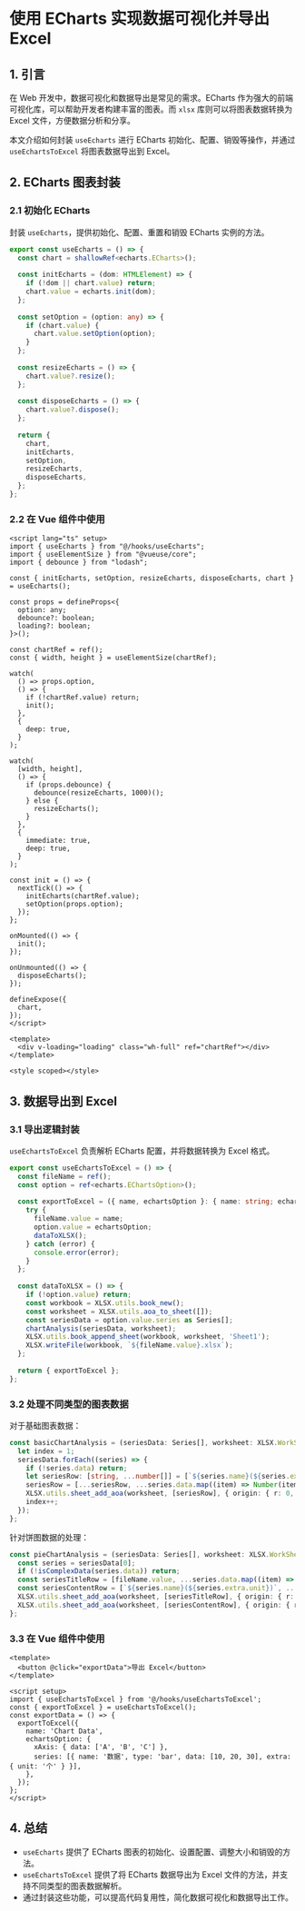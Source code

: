 # 使用 ECharts 实现数据可视化并导出 Excel

## 1. 引言

在 Web 开发中，数据可视化和数据导出是常见的需求。ECharts 作为强大的前端可视化库，可以帮助开发者构建丰富的图表。而 `xlsx` 库则可以将图表数据转换为 Excel 文件，方便数据分析和分享。

本文介绍如何封装 `useEcharts` 进行 ECharts 初始化、配置、销毁等操作，并通过 `useEchartsToExcel` 将图表数据导出到 Excel。

## 2. ECharts 图表封装

### 2.1 初始化 ECharts

封装 `useEcharts`，提供初始化、配置、重置和销毁 ECharts 实例的方法。

```ts
export const useEcharts = () => {
  const chart = shallowRef<echarts.ECharts>();
  
  const initEcharts = (dom: HTMLElement) => {
    if (!dom || chart.value) return;
    chart.value = echarts.init(dom);
  };
  
  const setOption = (option: any) => {
    if (chart.value) {
      chart.value.setOption(option);
    }
  };
  
  const resizeEcharts = () => {
    chart.value?.resize();
  };
  
  const disposeEcharts = () => {
    chart.value?.dispose();
  };
  
  return {
    chart,
    initEcharts,
    setOption,
    resizeEcharts,
    disposeEcharts,
  };
};
```

### 2.2 在 Vue 组件中使用

```vue
<script lang="ts" setup>
import { useEcharts } from "@/hooks/useEcharts";
import { useElementSize } from "@vueuse/core";
import { debounce } from "lodash";

const { initEcharts, setOption, resizeEcharts, disposeEcharts, chart } = useEcharts();

const props = defineProps<{
  option: any;
  debounce?: boolean;
  loading?: boolean;
}>();

const chartRef = ref();
const { width, height } = useElementSize(chartRef);

watch(
  () => props.option,
  () => {
    if (!chartRef.value) return;
    init();
  },
  {
    deep: true,
  }
);

watch(
  [width, height],
  () => {
    if (props.debounce) {
      debounce(resizeEcharts, 1000)();
    } else {
      resizeEcharts();
    }
  },
  {
    immediate: true,
    deep: true,
  }
);

const init = () => {
  nextTick(() => {
    initEcharts(chartRef.value);
    setOption(props.option);
  });
};

onMounted(() => {
  init();
});

onUnmounted(() => {
  disposeEcharts();
});

defineExpose({
  chart,
});
</script>

<template>
  <div v-loading="loading" class="wh-full" ref="chartRef"></div>
</template>

<style scoped></style>
```

## 3. 数据导出到 Excel

### 3.1 导出逻辑封装

`useEchartsToExcel` 负责解析 ECharts 配置，并将数据转换为 Excel 格式。

```ts
export const useEchartsToExcel = () => {
  const fileName = ref();
  const option = ref<echarts.EChartsOption>();
  
  const exportToExcel = ({ name, echartsOption }: { name: string; echartsOption: echarts.EChartsOption }) => {
    try {
      fileName.value = name;
      option.value = echartsOption;
      dataToXLSX();
    } catch (error) {
      console.error(error);
    }
  };
  
  const dataToXLSX = () => {
    if (!option.value) return;
    const workbook = XLSX.utils.book_new();
    const worksheet = XLSX.utils.aoa_to_sheet([]);
    const seriesData = option.value.series as Series[];
    chartAnalysis(seriesData, worksheet);
    XLSX.utils.book_append_sheet(workbook, worksheet, 'Sheet1');
    XLSX.writeFile(workbook, `${fileName.value}.xlsx`);
  };
  
  return { exportToExcel };
};
```

### 3.2 处理不同类型的图表数据

对于基础图表数据：

```ts
const basicChartAnalysis = (seriesData: Series[], worksheet: XLSX.WorkSheet) => {
  let index = 1;
  seriesData.forEach((series) => {
    if (!series.data) return;
    let seriesRow: [string, ...number[]] = [`${series.name}(${series.extra.unit})`];
    seriesRow = [...seriesRow, ...series.data.map((item) => Number(item || 0))];
    XLSX.utils.sheet_add_aoa(worksheet, [seriesRow], { origin: { r: 0, c: index } });
    index++;
  });
};
```

针对饼图数据的处理：

```ts
const pieChartAnalysis = (seriesData: Series[], worksheet: XLSX.WorkSheet) => {
  const series = seriesData[0];
  if (!isComplexData(series.data)) return;
  const seriesTitleRow = [fileName.value, ...series.data.map((item) => item.name || '')];
  const seriesContentRow = [`${series.name}(${series.extra.unit})`, ...series.data.map((item) => Number(item.value || 0))];
  XLSX.utils.sheet_add_aoa(worksheet, [seriesTitleRow], { origin: { r: 0, c: 0 } });
  XLSX.utils.sheet_add_aoa(worksheet, [seriesContentRow], { origin: { r: 1, c: 0 } });
};
```

### 3.3 在 Vue 组件中使用

```vue
<template>
  <button @click="exportData">导出 Excel</button>
</template>

<script setup>
import { useEchartsToExcel } from '@/hooks/useEchartsToExcel';
const { exportToExcel } = useEchartsToExcel();
const exportData = () => {
  exportToExcel({
    name: 'Chart Data',
    echartsOption: {
      xAxis: { data: ['A', 'B', 'C'] },
      series: [{ name: '数据', type: 'bar', data: [10, 20, 30], extra: { unit: '个' } }],
    },
  });
};
</script>
```

## 4. 总结

- `useEcharts` 提供了 ECharts 图表的初始化、设置配置、调整大小和销毁的方法。
- `useEchartsToExcel` 提供了将 ECharts 数据导出为 Excel 文件的方法，并支持不同类型的图表数据解析。
- 通过封装这些功能，可以提高代码复用性，简化数据可视化和数据导出工作。

